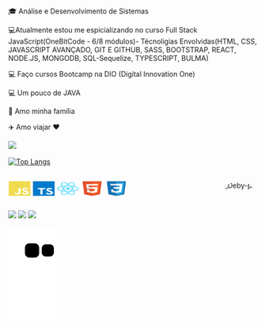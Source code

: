 🎓 Análise e Desenvolvimento de Sistemas

💻Atualmente estou me espicializando no curso Full Stack JavaScript(OneBitCode - 6/8 módulos)- Técnoligias Envolvidas(HTML, CSS, JAVASCRIPT AVANÇADO, GIT E GITHUB, SASS, BOOTSTRAP, REACT, NODE.JS, MONGODB, SQL-Sequelize, TYPESCRIPT, BULMA)

💻 Faço cursos Bootcamp na DIO (Digital Innovation One)

💻 Um pouco de  JAVA

👯 Amo minha família

✈️ Amo viajar ❤

<picture>
<source 
  srcset="https://github-readme-stats.vercel.app/api?username=Deby2021&show_icons=true&theme=tokyonight"
  media="(prefers-color-scheme: dark)"
/>
<source
  srcset="https://github-readme-stats.vercel.app/api?username=Deby2021&show_icons=true"
  media="(prefers-color-scheme: light), (prefers-color-scheme: tokyonight)"
/>
<img src="https://github-readme-stats.vercel.app/api?username=Deby2021&show_icons=true" />
</picture>

[![Top Langs](https://github-readme-stats.vercel.app/api/top-langs/?username=Deby2021&layout=compact)](https://github.com/Deby2021/github-readme-stats)

  <div style="display: inline_block"><br>
  <img align="center" alt="Deby-Js" height="30" width="45" src="https://raw.githubusercontent.com/devicons/devicon/master/icons/javascript/javascript-plain.svg">
  <img align="center" alt="Deby-Ts" height="30" width="45" src="https://raw.githubusercontent.com/devicons/devicon/master/icons/typescript/typescript-plain.svg">
  <img align="center" alt="Deby-React" height="30" width="45" src="https://raw.githubusercontent.com/devicons/devicon/master/icons/react/react-original.svg">
  <img align="center" alt="Deby-HTML" height="30" width="45" src="https://raw.githubusercontent.com/devicons/devicon/master/icons/html5/html5-original.svg">
  <img align="center" alt="Deby-CSS" height="30" width="45" src="https://raw.githubusercontent.com/devicons/devicon/master/icons/css3/css3-original.svg">
  <img align="right" alt="Deby-pic" height="150" style="border-radius:50px;" src="https://media.discordapp.net/attachments/639956127056134178/890373478988013628/Publicacoes_Instagram_1_1.png?width=676&height=676">
</div>


 ##

<div>
  <a href="https://www.instagram.com/debycabrera86/" target="_blank"><img src="https://img.shields.io/badge/-Instagram-%23E4405F?style=for-the-badge&logo=instagram&logoColor=white" target="_blank"></a> 
  <a href = "mailto:dcc.cabrera1986@gmail.com"><img src="https://img.shields.io/badge/-Gmail-%23333?style=for-the-badge&logo=gmail&logoColor=white" target="_blank"></a>
  <a href="https://www.linkedin.com/in/débora-cristina-cabrera-3753b8211/" target="_blank"><img src="https://img.shields.io/badge/-LinkedIn-%230077B5?style=for-the-badge&logo=linkedin&logoColor=white" target="_blank"></a> 
  
  ![Snake animation](https://github.com/rafaballerini/rafaballerini/blob/output/github-contribution-grid-snake.svg)
  
</div>


